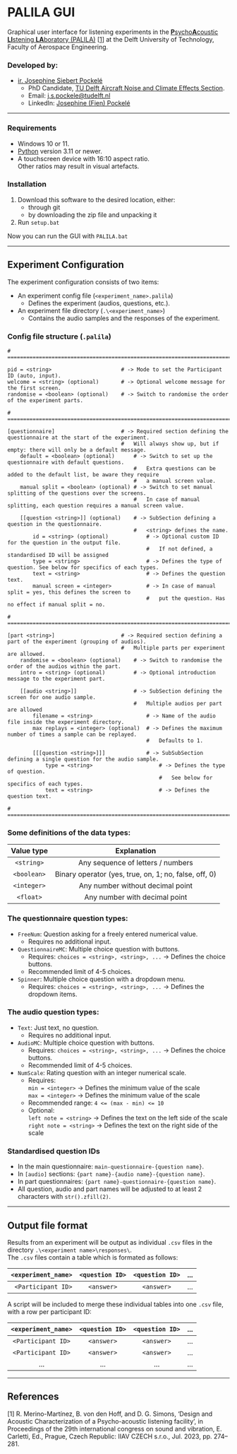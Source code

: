 # PALILA GUI

Graphical user interface for listening experiments in the 
[<b><u>P</u></b>sycho<b><u>A</u></b>coustic <b><u>LI</u></b>stening <b><u>LA</u></b>boratory (PALILA)](https://iiav.org/content/archives_icsv_last/2023_icsv29/content/papers/papers/full_paper_274_20230331114441190.pdf) 
[[1](#merinomartinez_2023)] at the Delft University of Technology, Faculty of Aerospace Engineering.

### Developed by:
- [ir. Josephine Siebert Pockelé](https://orcid.org/0009-0002-5152-9986)
  - PhD Candidate, [TU Delft Aircraft Noise and Climate Effects Section](https://www.tudelft.nl/lr/organisatie/afdelingen/control-and-operations/aircraft-noise-and-climate-effects-ance).
  - Email: [j.s.pockele@tudelft.nl](mailto:j.s.pockele@tudelft.nl)
  - LinkedIn: [Josephine (Fien) Pockelé](https://www.linkedin.com/in/josephine-pockele)
---
### Requirements
- Windows 10 or 11.
- [Python](https://www.python.org/) version 3.11 or newer.
- A touchscreen device with 16:10 aspect ratio.\
Other ratios may result in visual artefacts.

### Installation
1. Download this software to the desired location, either:
   - through git
   - by downloading the zip file and unpacking it
2. Run ```setup.bat```

Now you can run the GUI with ```PALILA.bat```

---

## Experiment Configuration
The experiment configuration consists of two items:
- An experiment config file (```<experiment_name>.palila```)
  - Defines the experiment (audios, questions, etc.).
- An experiment file directory (```.\<experiment_name>```)
  - Contains the audio samples and the responses of the experiment.

### Config file structure (```.palila```)
```
# ======================================================================================================================

pid = <string>                      # -> Mode to set the Participant ID (auto, input).
welcome = <string> (optional)       # -> Optional welcome message for the first screen.
randomise = <boolean> (optional)    # -> Switch to randomise the order of the experiment parts.

# ======================================================================================================================

[questionnaire]                     # -> Required section defining the questionnaire at the start of the experiment.
                                    #   Will always show up, but if empty: there will only be a default message.
    default = <boolean> (optional)      # -> Switch to set up the questionnaire with default questions.
                                        #   Extra questions can be added to the default list, be aware they require 
                                        #   a manual screen value.
    manual split = <boolean> (optional) # -> Switch to set manual splitting of the questions over the screens.
                                        #   In case of manual splitting, each question requires a manual screen value.
                                        
    [[question <string>]] (optional)    # -> SubSection defining a question in the questionnaire. 
                                        #   <string> defines the name.
        id = <string> (optional)            # -> Optional custom ID for the question in the output file.
                                            #   If not defined, a standardised ID will be assigned
        type = <string>                     # -> Defines the type of question. See below for specifics of each types.
        text = <string>                     # -> Defines the question text.
        manual screen = <integer>           # -> In case of manual split = yes, this defines the screen to 
                                            #   put the question. Has no effect if manual split = no.

# ======================================================================================================================
        
[part <string>]                     # -> Required section defining a part of the experiment (grouping of audios).
                                    #   Multiple parts per experiment are allowed.
    randomise = <boolean> (optional)    # -> Switch to randomise the order of the audios within the part.
    intro = <string> (optional)         # -> Optional introduction message to the experiment part.
    
    [[audio <string>]]                  # -> SubSection defining the screen for one audio sample.
                                        #   Multiple audios per part are allowed
        filename = <string>                 # -> Name of the audio file inside the experiment directory.
        max replays = <integer> (optional)  # -> Defines the maximum number of times a sample can be replayed.
                                            #   Defaults to 1.
                                            
        [[[question <string>]]]             # -> SubSubSection defining a single question for the audio sample.
            type = <string>                     # -> Defines the type of question. 
                                                #   See below for specifics of each types.
            text = <string>                     # -> Defines the question text.

# ======================================================================================================================
```


### Some definitions of the data types:
|   Value type    |                      Explanation                      |
|:---------------:|:-----------------------------------------------------:|
| ```<string>```  |           Any sequence of letters / numbers           |
| ```<boolean>``` | Binary operator (yes, true, on, 1; no, false, off, 0) |
| ```<integer>``` |           Any number without decimal point            |
|  ```<float>```  |             Any number with decimal point             |


### The questionnaire question types:
- ```FreeNum```: Question asking for a freely entered numerical value.
    - Requires no additional input.
- ```QuestionnaireMC```: Multiple choice question with buttons.
    - Requires: ```choices = <string>, <string>, ...``` -> Defines the choice buttons.
    - Recommended limit of 4-5 choices.
- ```Spinner```: Multiple choice question with a dropdown menu.
    - Requires: ```choices = <string>, <string>, ...``` -> Defines the dropdown items.

### The audio question types:
- ```Text```: Just text, no question.
    - Requires no additional input.
- ```AudioMC```: Multiple choice question with buttons.
    - Requires: ```choices = <string>, <string>, ...``` -> Defines the choice buttons.
    - Recommended limit of 4-5 choices.
- ```NumScale```: Rating question with an integer numerical scale.
    - Requires:\
```min = <integer>``` -> Defines the minimum value of the scale\
```max = <integer>``` -> Defines the minimum value of the scale
    - Recommended range: ```4 <= (max - min) <= 10```
    - Optional:\
```left note = <string>``` -> Defines the text on the left side of the scale\
```right note = <string>``` -> Defines the text on the right side of the scale

### Standardised question IDs
- In the main questionnaire: ```main-questionnaire-{question name}```.
- In ```[audio]``` sections: ```{part name}-{audio name}-{question name}```.
- In part questionnaires: ```{part name}-questionnaire-{question name}```.
- All question, audio and part names will be adjusted to at least 2 characters with ```str().zfill(2)```.

---
## Output file format
Results from an experiment will be output as individual ```.csv``` files in the directory ```.\<experiment name>\responses\```.\
The ```.csv``` files contain a table which is formated as follows:

| ```<experiment_name>``` | ```<question ID>``` | ```<question ID>``` | ... |
|------------------------:|:-------------------:|:-------------------:|-----|
|  ```<Participant ID>``` |   ```<answer>```    |  ``` <answer> ```   | ... |

A script will be included to merge these individual tables into one ```.csv``` file, with a row per participant ID:

| ```<experiment_name>``` | ```<question ID>``` | ```<question ID>``` | ... |
|:-----------------------:|:-------------------:|:-------------------:|-----|
| ```<Participant ID>```  |   ```<answer>```    |  ``` <answer> ```   | ... |
| ```<Participant ID>```  |   ```<answer>```    |  ``` <answer> ```   | ... |
|           ...           |         ...         |         ...         | ... |

[//]: # (---)

[//]: # (## Publications using this code)

---
## References
<a id="merinomartinez_2023"> [1] R. Merino-Martínez, B. von den Hoff, and D. G. Simons, ‘Design and Acoustic Characterization of a Psycho-acoustic listening facility’, in Proceedings of the 29th international congress on sound and vibration, E. Carletti, Ed., Prague, Czech Republic: IIAV CZECH s.r.o., Jul. 2023, pp. 274–281.</a>
